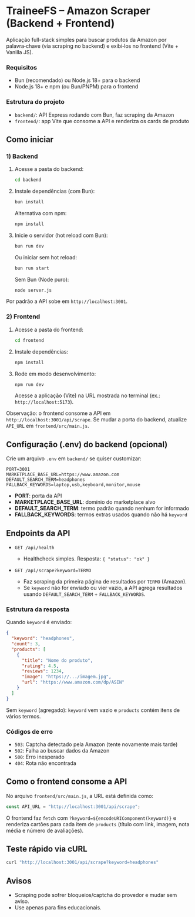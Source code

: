 # TraineeFS – Amazon Scraper (Backend + Frontend)

Aplicação full-stack simples para buscar produtos da Amazon por palavra‑chave (via scraping no backend) e exibi‑los no frontend (Vite + Vanilla JS).

### Requisitos

- Bun (recomendado) ou Node.js 18+ para o backend
- Node.js 18+ e npm (ou Bun/PNPM) para o frontend

### Estrutura do projeto

- `backend/`: API Express rodando com Bun, faz scraping da Amazon
- `frontend/`: app Vite que consome a API e renderiza os cards de produto

## Como iniciar

### 1) Backend

1. Acesse a pasta do backend:
   ```bash
   cd backend
   ```
2. Instale dependências (com Bun):
   ```bash
   bun install
   ```
   Alternativa com npm:
   ```bash
   npm install
   ```
3. Inicie o servidor (hot reload com Bun):
   ```bash
   bun run dev
   ```
   Ou iniciar sem hot reload:
   ```bash
   bun run start
   ```
   Sem Bun (Node puro):
   ```bash
   node server.js
   ```

Por padrão a API sobe em `http://localhost:3001`.

### 2) Frontend

1. Acesse a pasta do frontend:
   ```bash
   cd frontend
   ```
2. Instale dependências:
   ```bash
   npm install
   ```
3. Rode em modo desenvolvimento:
   ```bash
   npm run dev
   ```
   Acesse a aplicação (Vite) na URL mostrada no terminal (ex.: `http://localhost:5173`).

Observação: o frontend consome a API em `http://localhost:3001/api/scrape`. Se mudar a porta do backend, atualize `API_URL` em `frontend/src/main.js`.

## Configuração (.env) do backend (opcional)

Crie um arquivo `.env` em `backend/` se quiser customizar:

```env
PORT=3001
MARKETPLACE_BASE_URL=https://www.amazon.com
DEFAULT_SEARCH_TERM=headphones
FALLBACK_KEYWORDS=laptop,usb,keyboard,monitor,mouse
```

- **PORT**: porta da API
- **MARKETPLACE_BASE_URL**: domínio do marketplace alvo
- **DEFAULT_SEARCH_TERM**: termo padrão quando nenhum for informado
- **FALLBACK_KEYWORDS**: termos extras usados quando não há `keyword`

## Endpoints da API

- `GET /api/health`

  - Healthcheck simples. Resposta: `{ "status": "ok" }`

- `GET /api/scrape?keyword=TERMO`
  - Faz scraping da primeira página de resultados por `TERMO` (Amazon).
  - Se `keyword` não for enviado ou vier vazio, a API agrega resultados usando `DEFAULT_SEARCH_TERM` + `FALLBACK_KEYWORDS`.

### Estrutura da resposta

Quando `keyword` é enviado:

```json
{
  "keyword": "headphones",
  "count": 3,
  "products": [
    {
      "title": "Nome do produto",
      "rating": 4.5,
      "reviews": 1234,
      "image": "https://.../imagem.jpg",
      "url": "https://www.amazon.com/dp/ASIN"
    }
  ]
}
```

Sem `keyword` (agregado): `keyword` vem vazio e `products` contém itens de vários termos.

### Códigos de erro

- `503`: Captcha detectado pela Amazon (tente novamente mais tarde)
- `502`: Falha ao buscar dados da Amazon
- `500`: Erro inesperado
- `404`: Rota não encontrada

## Como o frontend consome a API

No arquivo `frontend/src/main.js`, a URL está definida como:

```js
const API_URL = "http://localhost:3001/api/scrape";
```

O frontend faz `fetch` com `?keyword=${encodeURIComponent(keyword)}` e renderiza cartões para cada item de `products` (título com link, imagem, nota média e número de avaliações).

## Teste rápido via cURL

```bash
curl "http://localhost:3001/api/scrape?keyword=headphones"
```

## Avisos

- Scraping pode sofrer bloqueios/captcha do provedor e mudar sem aviso.
- Use apenas para fins educacionais.

